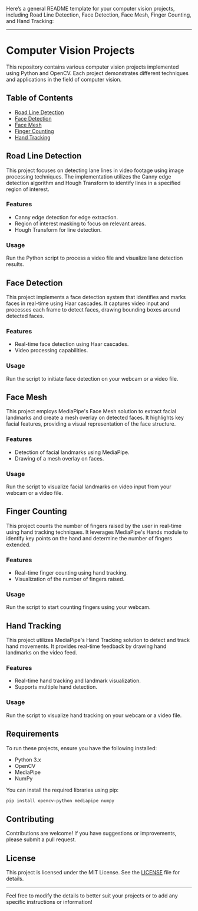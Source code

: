 Here’s a general README template for your computer vision projects, including Road Line Detection, Face Detection, Face Mesh, Finger Counting, and Hand Tracking:

---

# Computer Vision Projects

This repository contains various computer vision projects implemented using Python and OpenCV. Each project demonstrates different techniques and applications in the field of computer vision.

## Table of Contents

- [Road Line Detection](#road-line-detection)
- [Face Detection](#face-detection)
- [Face Mesh](#face-mesh)
- [Finger Counting](#finger-counting)
- [Hand Tracking](#hand-tracking)

## Road Line Detection

This project focuses on detecting lane lines in video footage using image processing techniques. The implementation utilizes the Canny edge detection algorithm and Hough Transform to identify lines in a specified region of interest.

### Features
- Canny edge detection for edge extraction.
- Region of interest masking to focus on relevant areas.
- Hough Transform for line detection.

### Usage
Run the Python script to process a video file and visualize lane detection results.

## Face Detection

This project implements a face detection system that identifies and marks faces in real-time using Haar cascades. It captures video input and processes each frame to detect faces, drawing bounding boxes around detected faces.

### Features
- Real-time face detection using Haar cascades.
- Video processing capabilities.

### Usage
Run the script to initiate face detection on your webcam or a video file.

## Face Mesh

This project employs MediaPipe's Face Mesh solution to extract facial landmarks and create a mesh overlay on detected faces. It highlights key facial features, providing a visual representation of the face structure.

### Features
- Detection of facial landmarks using MediaPipe.
- Drawing of a mesh overlay on faces.

### Usage
Run the script to visualize facial landmarks on video input from your webcam or a video file.

## Finger Counting

This project counts the number of fingers raised by the user in real-time using hand tracking techniques. It leverages MediaPipe's Hands module to identify key points on the hand and determine the number of fingers extended.

### Features
- Real-time finger counting using hand tracking.
- Visualization of the number of fingers raised.

### Usage
Run the script to start counting fingers using your webcam.

## Hand Tracking

This project utilizes MediaPipe's Hand Tracking solution to detect and track hand movements. It provides real-time feedback by drawing hand landmarks on the video feed.

### Features
- Real-time hand tracking and landmark visualization.
- Supports multiple hand detection.

### Usage
Run the script to visualize hand tracking on your webcam or a video file.

## Requirements

To run these projects, ensure you have the following installed:

- Python 3.x
- OpenCV
- MediaPipe
- NumPy

You can install the required libraries using pip:

```bash
pip install opencv-python mediapipe numpy
```

## Contributing

Contributions are welcome! If you have suggestions or improvements, please submit a pull request.

## License

This project is licensed under the MIT License. See the [LICENSE](LICENSE) file for details.

---

Feel free to modify the details to better suit your projects or to add any specific instructions or information!
